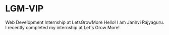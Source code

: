 # LGM-VIP
Web Development Internship at LetsGrowMore
Hello! I am Janhvi Rajyaguru.
I recently completed my internship at Let's Grow More!

